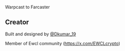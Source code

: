 Warpcast to Farcaster

## Creator

Built and designed by [@Dkumar_19](https://x.com/Dkumar_19)

Member of Ewcl community (https://x.com/EWCLcrypto)
